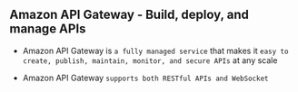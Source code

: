 ## Amazon API Gateway - Build, deploy, and manage APIs

- Amazon API Gateway is `a fully managed service` that makes it `easy to create, publish, maintain, monitor, and secure APIs` at any scale

- Amazon API Gateway `supports both RESTful APIs and WebSocket`

